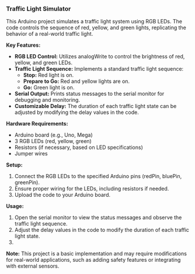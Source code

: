 ### **Traffic Light Simulator**

This Arduino project simulates a traffic light system using RGB LEDs. The code controls the sequence of red, yellow, and green lights, replicating the behavior of a real-world traffic light.

**Key Features:**

- **RGB LED Control:** Utilizes analogWrite to control the brightness of red, yellow, and green LEDs.
- **Traffic Light Sequence:** Implements a standard traffic light sequence:
  - **Stop:** Red light is on.
  - **Prepare to Go:** Red and yellow lights are on.
  - **Go:** Green light is on.
- **Serial Output:** Prints status messages to the serial monitor for debugging and monitoring.
- **Customizable Delay:** The duration of each traffic light state can be adjusted by modifying the delay values in the code.

**Hardware Requirements:**

- Arduino board (e.g., Uno, Mega)
- 3 RGB LEDs (red, yellow, green)
- Resistors (if necessary, based on LED specifications)
- Jumper wires

**Setup:**

1. Connect the RGB LEDs to the specified Arduino pins (redPin, bluePin, greenPin).
2. Ensure proper wiring for the LEDs, including resistors if needed.
3. Upload the code to your Arduino board.

**Usage:**

1. Open the serial monitor to view the status messages and observe the traffic light sequence.
2. Adjust the delay values in the code to modify the duration of each traffic light state.
3. 

**Note:** This project is a basic implementation and may require modifications for real-world applications, such as adding safety features or integrating with external sensors.
